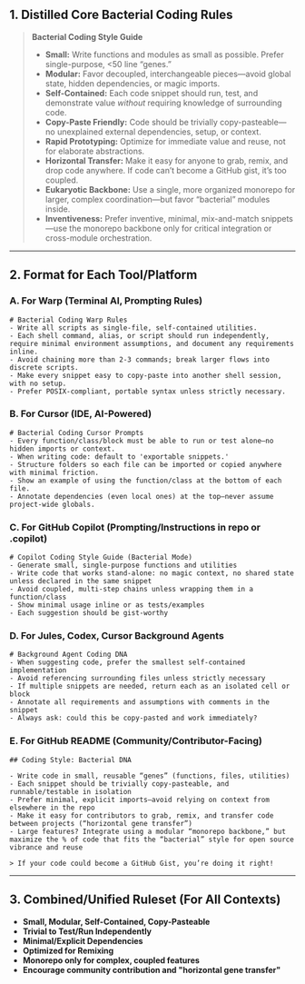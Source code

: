 ## 1. **Distilled Core Bacterial Coding Rules**

> **Bacterial Coding Style Guide**
>
> * **Small:** Write functions and modules as small as possible. Prefer single-purpose, <50 line “genes.”
> * **Modular:** Favor decoupled, interchangeable pieces—avoid global state, hidden dependencies, or magic imports.
> * **Self-Contained:** Each code snippet should run, test, and demonstrate value *without* requiring knowledge of surrounding code.
> * **Copy-Paste Friendly:** Code should be trivially copy-pasteable—no unexplained external dependencies, setup, or context.
> * **Rapid Prototyping:** Optimize for immediate value and reuse, not for elaborate abstractions.
> * **Horizontal Transfer:** Make it easy for anyone to grab, remix, and drop code anywhere. If code can’t become a GitHub gist, it’s too coupled.
> * **Eukaryotic Backbone:** Use a single, more organized monorepo for larger, complex coordination—but favor “bacterial” modules inside.
> * **Inventiveness:** Prefer inventive, minimal, mix-and-match snippets—use the monorepo backbone only for critical integration or cross-module orchestration.

---

## 2. **Format for Each Tool/Platform**

### **A. For Warp (Terminal AI, Prompting Rules)**

```
# Bacterial Coding Warp Rules
- Write all scripts as single-file, self-contained utilities.
- Each shell command, alias, or script should run independently, require minimal environment assumptions, and document any requirements inline.
- Avoid chaining more than 2-3 commands; break larger flows into discrete scripts.
- Make every snippet easy to copy-paste into another shell session, with no setup.
- Prefer POSIX-compliant, portable syntax unless strictly necessary.
```

### **B. For Cursor (IDE, AI-Powered)**

```
# Bacterial Coding Cursor Prompts
- Every function/class/block must be able to run or test alone—no hidden imports or context.
- When writing code: default to 'exportable snippets.'
- Structure folders so each file can be imported or copied anywhere with minimal friction.
- Show an example of using the function/class at the bottom of each file.
- Annotate dependencies (even local ones) at the top—never assume project-wide globals.
```

### **C. For GitHub Copilot (Prompting/Instructions in repo or .copilot)**

```
# Copilot Coding Style Guide (Bacterial Mode)
- Generate small, single-purpose functions and utilities
- Write code that works stand-alone: no magic context, no shared state unless declared in the same snippet
- Avoid coupled, multi-step chains unless wrapping them in a function/class
- Show minimal usage inline or as tests/examples
- Each suggestion should be gist-worthy
```

### **D. For Jules, Codex, Cursor Background Agents**

```
# Background Agent Coding DNA
- When suggesting code, prefer the smallest self-contained implementation
- Avoid referencing surrounding files unless strictly necessary
- If multiple snippets are needed, return each as an isolated cell or block
- Annotate all requirements and assumptions with comments in the snippet
- Always ask: could this be copy-pasted and work immediately?
```

### **E. For GitHub README (Community/Contributor-Facing)**

```
## Coding Style: Bacterial DNA

- Write code in small, reusable “genes” (functions, files, utilities)
- Each snippet should be trivially copy-pasteable, and runnable/testable in isolation
- Prefer minimal, explicit imports—avoid relying on context from elsewhere in the repo
- Make it easy for contributors to grab, remix, and transfer code between projects (“horizontal gene transfer”)
- Large features? Integrate using a modular “monorepo backbone,” but maximize the % of code that fits the “bacterial” style for open source vibrance and reuse

> If your code could become a GitHub Gist, you’re doing it right!
```

---

## 3. **Combined/Unified Ruleset (For All Contexts)**

* **Small, Modular, Self-Contained, Copy-Pasteable**
* **Trivial to Test/Run Independently**
* **Minimal/Explicit Dependencies**
* **Optimized for Remixing**
* **Monorepo only for complex, coupled features**
* **Encourage community contribution and "horizontal gene transfer"**
